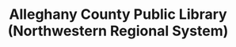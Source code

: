 ---
layout: repo
title: "Alleghany County Public Library (Northwestern Regional System)"
id: 5614
permalink: repos/5614/
---